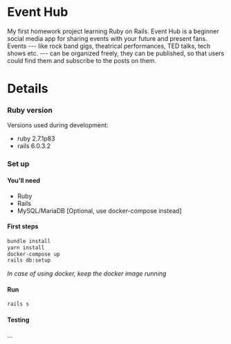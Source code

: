 # Event Hub

My first homework project learning Ruby on Rails. Event Hub is a beginner social media app for sharing events with your future and present fans. Events --- like rock band gigs, theatrical performances, TED talks, tech shows etc. --- can be organized freely, they can be published, so that users could find them and subscribe to the posts on them.

# Details

### Ruby version

Versions used during development:
* ruby 2.7.1p83
* rails 6.0.3.2

### Set up

#### You'll need

* Ruby
* Rails
* MySQL/MariaDB [Optional, use docker-compose instead]

#### First steps

```bash
bundle install
yarn install
docker-compose up
rails db:setup
```
*In case of using docker, keep the docker image running*

#### Run

```bash
rails s
```

#### Testing
...
